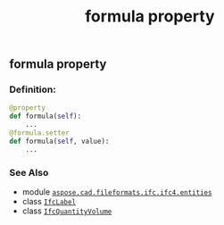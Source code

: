 ﻿---
title: formula property
second_title: Aspose.CAD for Python via .NET API References
description: 
type: docs
weight: 60
url: /python-net/aspose.cad.fileformats.ifc.ifc4.entities/ifcquantityvolume/formula/
is_root: false
---

## formula property

### Definition:
```python
@property
def formula(self):
    ...
@formula.setter
def formula(self, value):
    ...
```

### See Also
* module [`aspose.cad.fileformats.ifc.ifc4.entities`](../../)
* class [`IfcLabel`](/cad/python-net/aspose.cad.fileformats.ifc.ifc4.types/ifclabel)
* class [`IfcQuantityVolume`](/cad/python-net/aspose.cad.fileformats.ifc.ifc4.entities/ifcquantityvolume)
